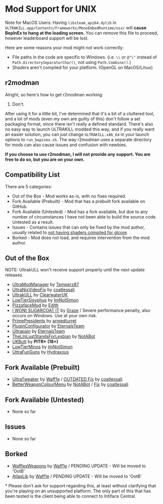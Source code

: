 # Mod Support for UNIX

Note for MacOS Users: Having `libsteam_api64.dylib` in `ULTRAKILL.app/Contents/Frameworks/MonoEmbedRuntime/osx/` will **cause BepInEx to hang at the loading screen.** You can remove this file to proceed, however leaderboard support will be lost.

Here are some reasons your mod might not work correctly:
* File paths in the code are specific to Windows. (i.e. `\\` or `@"\"` instead of `Path.DirectorySeparatorChar()`, not using `Path.Combine()`.)
* Shaders aren't compiled for your platform. (OpenGL on MacOS/Linux)

## r2modman

Alright, so here's how to get r2modman working:

1. Don't.

After using it for a little bit, I've determined that it's a bit of a cluttered tool, and a lot of mods (even my own are guilty of this) don't follow a set packaging format, since there isn't really a defined standard. There's also no easy way to launch ULTRAKILL modded this way, and if you really want an easier solution, you can just change `ULTRAKILL.x86_64` in your launch options to `run_bepinex.sh`. The way r2modman uses a separate directory for mods can also cause issues and confusion with newbies.

**If you choose to use r2modman, I will not provide any support. You are free to do so, but you are on your own.**

## Compatibility List

There are 5 categories:
* Out of the Box - Mod works as-is, with no fixes required.
* Fork Available (Prebuilt) - Mod that has a prebuilt fork available on GitHub.
* Fork Available (Untested) - Mod has a fork available, but due to any number of circumstances I have not been able to build the source code. Untested as a result.
* Issues - Contains issues that can only be fixed by the mod author, *usually* related to [not having shaders compiled for glcore](https://docs.unity3d.com/Manual/shader-compilation.html).
* Borked - Mod does not load, and requires intervention from the mod author.

## Out of the Box
NOTE: UltrakULL won't receive support properly until the next update releases.
* [UltraModManager](https://thunderstore.io/c/ultrakill/p/Temperz87/UltraModManager/) by [Temperz87](https://github.com/Temperz87/ultra-mod-manager)
* [UltraNixVideoFix](https://github.com/coatlessali/UltraNixVideoFix) by [coatlessali](https://github.com/coatlessali)
* [UltrakULL](https://github.com/ClearwaterUK/UltrakULL) by [ClearwaterUK](https://github.com/ClearwaterUK)
* [LowTierSisyphus](https://thunderstore.io/c/ultrakill/p/ImNotSimon/LowTierSisyphus/) by [ImNotSimon](https://github.com/ImNotSimon)
* [PizzafaceMod](https://thunderstore.io/c/ultrakill/p/Edith/PizzafaceMod/) by [Edith](https://github.com/DrPHDCat)
* [I WONt SUGARCOAT IT](https://thunderstore.io/c/ultrakill/p/Graze/I_WONt_SUGARCOAT_IT/) by [Graze](https://github.com/The-Graze) / Severe performance penalty, also occurs on Windows. Use at your own risk.
* [PrimePresidents](https://thunderstore.io/c/ultrakill/p/armedturret/PrimePresidents/) by [armedturret](https://github.com/armedturret)
* [PluginConfigurator](https://thunderstore.io/c/ultrakill/p/EternalsTeam/PluginConfigurator/) by [EternalsTeam](https://github.com/eternalUnion)
* [Ultrapain](https://thunderstore.io/c/ultrakill/p/EternalsTeam/UltraPain/) by [EternalsTeam](https://github.com/eternalUnion)
* [TheLInLustStandsForLesbian](https://thunderstore.io/c/ultrakill/p/NotABot/TheLInLustStandsForLesbian/) by [NotABot](https://github.com/nota8ot)
* [UKButt](https://github.com/PITR-DEV/ukbutt-mod) by **PITR\*** **(18+)**
* [LowTierMinos](https://thunderstore.io/c/ultrakill/p/ImNotSimon/LowTierMinos/) by [ImNotSimon](https://github.com/ImNotSimon)
* [UltraFunGuns](https://thunderstore.io/c/ultrakill/p/Hydraxous/UltraFunGuns/) by [Hydraxous](https://github.com/Hydraxous)
 
## Fork Available (Prebuilt)
* [UltraTweaker](https://thunderstore.io/c/ultrakill/p/Waff1e/UltraTweaker/) by [Waff1e](https://github.com/wafflethings) / [OUTDATED Fix](https://github.com/coatlessali/UltraTweaker/releases/tag/UltraTweaker-UNIX) by [coatlessali](https://github.com/coatlessali)
* [BetterWeaponColourMenu](https://thunderstore.io/c/ultrakill/p/NotABot/BetterWeaponColourMenu/) by [NotABot](https://github.com/nota8ot) / [Fix](https://github.com/coatlessali/BetterWeaponColourMenu/releases/tag/UNIX) by [coatlessali](https://github.com/coatlessali)

## Fork Available (Untested)
* None so far

## Issues
* None so far

## Borked
* [WafflesWeapons](https://thunderstore.io/c/ultrakill/p/Waff1e/WafflesWeapons/) by [Waff1e](https://github.com/wafflethings) / PENDING UPDATE - Will be moved to 'OotB'
* [AtlasLib](https://thunderstore.io/c/ultrakill/p/Waff1e/AtlasLib/) by [Waff1e](https://github.com/wafflethings/) / PENDING UPDATE - Will be moved to 'OotB'

\* Please don't ask for support regarding this, at least without clarifying that you're playing on an unsupported platform. The only part of this that has been tested is the client being able to connect to Intiface Central.
